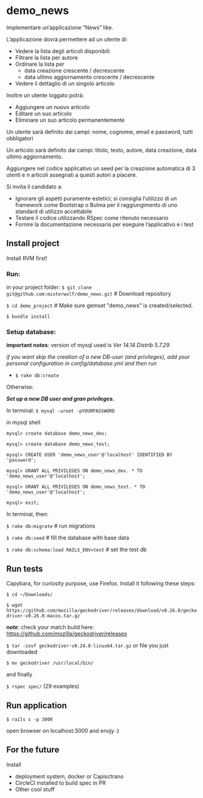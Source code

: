# demo_news

Implementare un’applicazione “News” like.

L’applicazione dovrà permettere ad un utente di:
- Vedere la lista degli articoli disponibili
- Filtrare la lista per autore
- Ordinare la lista per 
   - data creazione crescente / decrescente
   - data ultimo aggiornamento crescente / decrescente
- Vedere il dettaglio di un singolo articolo

Inoltre un utente loggato potrà:
   - Aggiungere un nuovo articolo
   - Editare un suo articolo
   - Eliminare un suo articolo permanentemente

Un utente sarà definito dai campi: nome, cognome, email e password, tutti obbligatori

Un articolo sarà definito dai campi: titolo, testo, autore, data creazione, data ultimo aggiornamento.

Aggiungere nel codice applicativo un seed per la creazione automatica di 3 utenti e n articoli assegnati a questi autori a piacere.

Si invita il candidato a:
- Ignorare gli aspetti puramente estetici; si consiglia l’utilizzo di un framework come Bootstrap o Bulma per il raggiungimento di uno standard di utilizzo accettabile
- Testare il codice utilizzando RSpec come ritenuto necessario
- Fornire la documentazione necessaria per eseguire l’applicativo e i test


## Install project
Install RVM first!

### Run:
in your project folder:
`$ git clone git@github.com:misterwolf/demo_news.git` # Download repository

`$ cd demo_project` # Make sure gemset "demo_news" is created/selected.

`$ bundle install`

### Setup database:

**important notes**: version of mysql used is _Ver 14.14 Distrib 5.7.29_

_if you want skip the creation of a new DB-user (and privileges), add your personal configuration in *config/database.yml* and then run_ 
   - `$ rake db:create`

Otherwise:

***Set up a new DB user and gran privileges.***

In terminal:
`$ mysql -uroot -pYOURPASSWORD`

in mysql shell

`mysql> create database demo_news_dev;`

`mysql> create database demo_news_test;`

`mysql> CREATE USER 'demo_news_user'@'localhost' IDENTIFIED BY 'password';`

`mysql> GRANT ALL PRIVILEGES ON demo_news_dev. * TO 'demo_news_user'@'localhost';`

`mysql> GRANT ALL PRIVILEGES ON demo_news_test. * TO 'demo_news_user'@'localhost';`

`mysql> exit;`

In terminal, then:

`$ rake db:migrate` # run migrations

`$ rake db:seed` # fill the database with base data

`$ rake db:schema:load RAILS_ENV=test` # set the test db

## Run tests

Capybara, for curiosity purpose, use Firefox. Install it following these steps:

`$ cd ~/Downloads/`

`$ wget https://github.com/mozilla/geckodriver/releases/download/v0.26.0/geckodriver-v0.26.0-macos.tar.gz`

***note***: check your match build here: https://github.com/mozilla/geckodriver/releases

`$ tar -zxvf geckodriver-v0.24.0-linux64.tar.gz` or file you just downloaded

`$ mv geckodriver /usr/local/bin/`

and finally

`$ rspec spec/`
(29 examples)

## Run application

`$ rails s -p 3000`

open browser on localhost:3000 and enojy :)



## For the future
 Install
  - deployment system, docker or Capisctrano
  - CircleCI installed to build spec in PR
  - Other cool stuff

